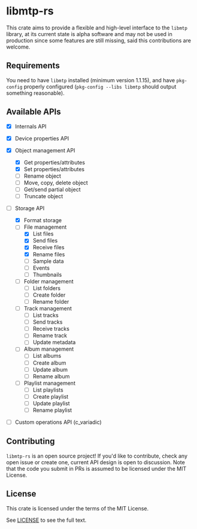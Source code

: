 # libmtp-rs 
This crate aims to provide a flexible and high-level interface to the `libmtp` library, at
its current state is alpha software and may not be used in production since some features
are still missing, said this contributions are welcome.

## Requirements
You need to have `libmtp` installed (minimum version 1.1.15), and have `pkg-config`
properly configured (`pkg-config --libs libmtp` should output something reasonable).

## Available APIs 
- [x] Internals API
- [x] Device properties API 
- [x] Object management API
    - [x] Get properties/attributes 
    - [x] Set properties/attributes 
    - [ ] Rename object 
    - [ ] Move, copy, delete object
    - [ ] Get/send partial object 
    - [ ] Truncate object
- [ ] Storage API
    - [x] Format storage
    - [ ] File management
        - [x] List files 
        - [x] Send files 
        - [x] Receive files 
        - [x] Rename files
        - [ ] Sample data
        - [ ] Events 
        - [ ] Thumbnails
    - [ ] Folder management 
        - [ ] List folders
        - [ ] Create folder 
        - [ ] Rename folder
    - [ ] Track management
        - [ ] List tracks
        - [ ] Send tracks
        - [ ] Receive tracks 
        - [ ] Rename track
        - [ ] Update metadata
    - [ ] Album management
        - [ ] List albums
        - [ ] Create album 
        - [ ] Update album
        - [ ] Rename album
    - [ ] Playlist management
        - [ ] List playlists
        - [ ] Create playlist 
        - [ ] Update playlist
        - [ ] Rename playlist
- [ ] Custom operations API (c_variadic)

    
## Contributing 
`libmtp-rs` is an open source project! If you'd like to contribute, check any 
open issue or create one, current API design is open to discussion. Note that 
the code you submit in PRs is assumed to be licensed under the MIT License.

## License 
This crate is licensed under the terms of the MIT License.

See [LICENSE](LICENSE) to see the full text.